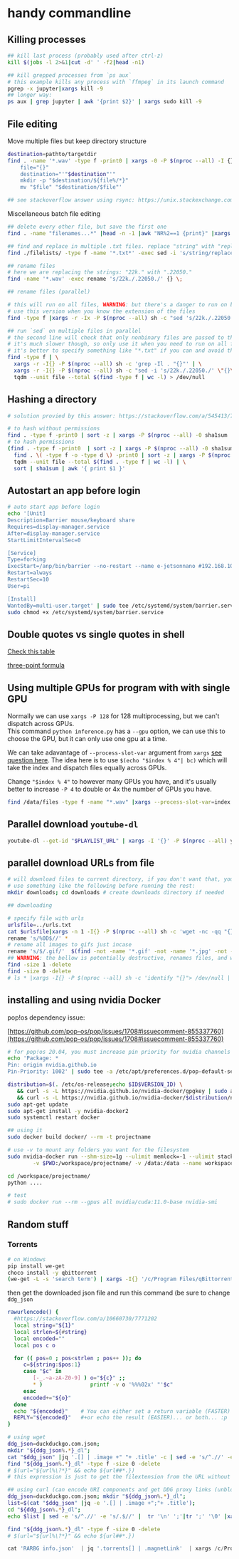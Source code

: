 # handy commandline

## Killing processes

```bash
## kill last process (probably used after ctrl-z)
kill $(jobs -l 2>&1|cut -d' ' -f2|head -n1)

## kill grepped processes from `ps aux`
# this example kills any process with `ffmpeg` in its launch command
pgrep -x jupyter|xargs kill -9 
## longer way:
ps aux | grep jupyter | awk '{print $2}' | xargs sudo kill -9
```

## File editing

Move multiple files but keep directory structure

```sh
destination=pathto/targetdir
find . -name '*.wav' -type f -print0 | xargs -0 -P $(nproc --all) -I {} sh -c '
    file="{}"
    destination="'"$destination"'"
    mkdir -p "$destination/${file%/*}"
    mv "$file" "$destination/$file"'

## see stackoverflow answer using rsync: https://unix.stackexchange.com/a/230536/368371

```

Miscellaneous batch file editing

```sh
## delete every other file, but save the first one
find . -name "filenames...*" |head -n -1 |awk "NR%2==1 {print}" |xargs -I{} rm {}

## find and replace in multiple .txt files. replace "string" with "replacement" 
find ./filelists/ -type f -name '*.txt*' -exec sed -i 's/string/replacement/g' {} \;

## rename files
# here we are replacing the strings: "22k." with ".22050."
find -name '*.wav' -exec rename 's/22k./.22050./' {} \;

## rename files (parallel)

# this will run on all files, WARNING: but there's a danger to run on binary files
# use this version when you know the extension of the files
find -type f |xargs -r -Ix -P $(nproc --all) sh -c "sed 's/22k./.22050./' x"

## run `sed` on multiple files in parallel
# the second line will check that only nonbinary files are passed to the next pipe
# it's much slower though, so only use it when you need to run on all files
# it's better to specify something like "*.txt" if you can and avoid this
find -type f | \
  xargs -r -I{} -P $(nproc --all) sh -c 'grep -Il . "{}"' | \
  xargs -r -I{} -P $(nproc --all) sh -c "sed -i 's/22k./.22050./' \"{}\" && echo \"{}\" " |\
  tqdm --unit file --total $(find -type f | wc -l) > /dev/null

```

## Hashing a directory

```bash
# solution provied by this answer: https://stackoverflow.com/a/545413/7771202

# to hash without permissions
find . -type f -print0 | sort -z | xargs -P $(nproc --all) -0 sha1sum | tqdm --unit file --total $(find . -type f | wc -l) | sort | awk '{ print $1 }' | sha1sum
# to hash permissions
(find . -type f -print0  | sort -z | xargs -P $(nproc --all) -0 sha1sum | sort | awk '{ print $1 }'; 
  find . \( -type f -o -type d \) -print0 | sort -z | xargs -P $(nproc --all) -0 stat -c '%n %a') | \
  tqdm --unit file --total $(find . -type f | wc -l) | \
  sort | sha1sum | awk '{ print $1 }'

```

## Autostart an app before login

```bash
# auto start app before login
echo '[Unit]
Description=Barrier mouse/keyboard share
Requires=display-manager.service
After=display-manager.service
StartLimitIntervalSec=0

[Service]
Type=forking
ExecStart=/anp/bin/barrier --no-restart --name e-jetsonnano #192.168.10.12
Restart=always
RestartSec=10
User=pi

[Install]
WantedBy=multi-user.target' | sudo tee /etc/systemd/system/barrier.service
sudo chmod +x /etc/systemd/system/barrier.service
```

## Double quotes vs single quotes in shell

[Check this table](https://stackoverflow.com/a/42082956)

[three-point formula](https://stackoverflow.com/questions/10067266/when-to-wrap-quotes-around-a-shell-variable/42104627#42104627)

## Using multiple GPUs for program with with single GPU

Normally we can use `xargs -P 128` for 128 multiprocessing, but we can't dispatch across GPUs.  
This command `python inference.py` has a `--gpu` option, we can use this to choose the GPU, but it can only use one gpu at a time.

We can take adavantage of `--process-slot-var` argument from `xargs` [see question here](https://unix.stackexchange.com/questions/449224/how-can-i-get-the-index-of-the-xargs-parallel-processor).
The idea here is to use `$(echo "$index % 4"| bc)` which will take the index and dispatch files equally across GPUs.

Change `"$index % 4"` to however many GPUs you have, and it's usually better to increase `-P 4` to double or 4x the number of GPUs you have.

```sh
find /data/files -type f -name "*.wav" |xargs --process-slot-var=index -P 4 -I{} sh -c 'python inference.py --input "{}" --gpu $(echo "$index % 4"| bc)'
```
## Parallel download `youtube-dl`

```bash
youtube-dl --get-id "$PLAYLIST_URL" | xargs -I '{}' -P $(nproc --all) youtube-dl 'https://youtube.com/watch?v={}'
```

## parallel download URLs from file

```bash
# will download files to current directory, if you don't want that, you should cd to the the desired downloads folder
# use something like the following before running the rest:
mkdir downloads; cd downloads # create downloads directory if needed

## downloading

# specify file with urls
urlsfile=../urls.txt
cat $urlsfile|xargs -n 1 -I{} -P $(nproc --all) sh -c 'wget -nc -qq "{}" && echo ""' |tqdm --total $(cat $urlsfile|wc -l) --unit file >/dev/null
rename 's/%0D$//' *
# rename all images to gifs just incase
rename 's/$/.gif/'  $(find -not -name '*.gif' -not -name '*.jpg' -not -name '*.png' -not -name '*.gifv')
## WARNING: the bellow is potentially destructive, renames files, and will delete empty files, use with caution
find -size 1 -delete
find -size 0 -delete
# ls * |xargs -I{} -P $(nproc --all) sh -c 'identify "{}"> /dev/null || rm "{}"' 
```

## installing and using nvidia Docker

pop!os dependency issue:

[https://github.com/pop-os/pop/issues/1708#issuecomment-855337760](https://github.com/pop-os/pop/issues/1708#issuecomment-855337760)

```bash
# for pop!os 20.04, you must increase pin priority for nvidia channels using th following command
echo 'Package: *
Pin: origin nvidia.github.io
Pin-Priority: 1002' | sudo tee -a /etc/apt/preferences.d/pop-default-settings

distribution=$(. /etc/os-release;echo $ID$VERSION_ID) \
   && curl -s -L https://nvidia.github.io/nvidia-docker/gpgkey | sudo apt-key add - \
   && curl -s -L https://nvidia.github.io/nvidia-docker/$distribution/nvidia-docker.list | sudo tee /etc/apt/sources.list.d/nvidia-docker.list
sudo apt-get update
sudo apt-get install -y nvidia-docker2
sudo systemctl restart docker

## using it
sudo docker build docker/ --rm -t projectname

# use -v to mount any folders you want for the filesystem
sudo nvidia-docker run --shm-size=1g --ulimit memlock=-1 --ulimit stack=67108864 -it --rm --ipc=host \
		-v $PWD:/workspace/projectname/ -v /data:/data --name workspace projectname bash

cd /workspace/projectname/
python ....

# test
# sudo docker run --rm --gpus all nvidia/cuda:11.0-base nvidia-smi
```

## Random stuff

### Torrents

```bash
# on Windows
pip install we-get
choco install -y qbittorrent
(we-get -L -s 'search term') | xargs -I{} '/c/Program Files/qBittorrent/qbittorrent.exe' {}
```

then get the downloaded json file and run this command (be sure to change `ddg_json`

```bash
rawurlencode() {
  #https://stackoverflow.com/a/10660730/7771202
  local string="${1}"
  local strlen=${#string}
  local encoded=""
  local pos c o

  for (( pos=0 ; pos<strlen ; pos++ )); do
     c=${string:$pos:1}
     case "$c" in
        [-_.~a-zA-Z0-9] ) o="${c}" ;;
        * )               printf -v o '%%%02x' "'$c"
     esac
     encoded+="${o}"
  done
  echo "${encoded}"    # You can either set a return variable (FASTER) 
  REPLY="${encoded}"   #+or echo the result (EASIER)... or both... :p
}

# using wget
ddg_json=duckduckgo.com.json; 
mkdir "${ddg_json%.*}_dl"; 
cat "$ddg_json" |jq '.[] | .image +" "+ .title' -c | sed -e 's/^.//' -e 's/.$//' | while read -r url name ;do (wget -nc -O "${ddg_json%.*}_dl/${name}.$(url="${url%\?*}" && echo ${url##*.})" "https://external-content.duckduckgo.com/iu/?u=$( rawurlencode $url)&f=1" & ) && echo '' ; done; 
find "${ddg_json%.*}_dl" -type f -size 0 -delete
# $(url="${url%\?*}" && echo ${url##*.})
# this expression is just to get the filextension from the URL without the leading "?"

## using curl (can encode URI components and get DDG proxy links (unblocks images)
ddg_json=duckduckgo.com.json; mkdir "${ddg_json%.*}_dl";
list=$(cat "$ddg_json" |jq -e '.[] | .image +";"+ .title');
cd "${ddg_json%.*}_dl";
echo $list | sed -e 's/^.//' -e 's/.$//' |  tr '\n' ';'|tr ';' '\0' |xargs -P 10 -n2  -0 sh -c 'wget -nc -O "${2}.$(url="${1%\?*}" && echo ${url##*.})" "https://external-content.duckduckgo.com/iu/?u=$( rawurlencode $url)&f=1" | echo "" ' sh | tqdm --unit image --total $(echo $list |wc -l) > /dev/null

find "${ddg_json%.*}_dl" -type f -size 0 -delete
# $(url="${url%\?*}" && echo ${url##*.})

```

```jsx
cat 'RARBG info.json'  | jq '.torrents[] | .magnetLink'  | xargs /c/Program\ Files/qBittorrent/qbittorrent.exe
```

